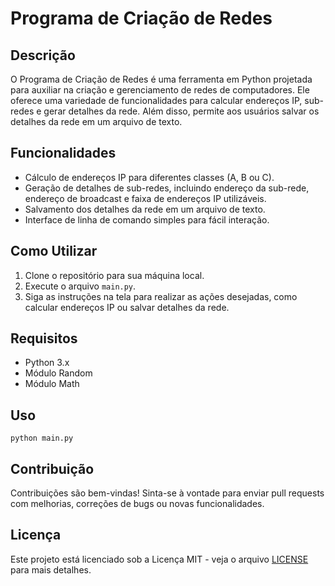 <h1>Programa de Criação de Redes</h1>

<h2>Descrição</h2>
<p>O Programa de Criação de Redes é uma ferramenta em Python projetada para auxiliar na criação e gerenciamento de redes de computadores. Ele oferece uma variedade de funcionalidades para calcular endereços IP, sub-redes e gerar detalhes da rede. Além disso, permite aos usuários salvar os detalhes da rede em um arquivo de texto.</p>

<h2>Funcionalidades</h2>
<ul>
  <li>Cálculo de endereços IP para diferentes classes (A, B ou C).</li>
  <li>Geração de detalhes de sub-redes, incluindo endereço da sub-rede, endereço de broadcast e faixa de endereços IP utilizáveis.</li>
  <li>Salvamento dos detalhes da rede em um arquivo de texto.</li>
  <li>Interface de linha de comando simples para fácil interação.</li>
</ul>

<h2>Como Utilizar</h2>
<ol>
  <li>Clone o repositório para sua máquina local.</li>
  <li>Execute o arquivo <code>main.py</code>.</li>
  <li>Siga as instruções na tela para realizar as ações desejadas, como calcular endereços IP ou salvar detalhes da rede.</li>
</ol>

<h2>Requisitos</h2>
<ul>
  <li>Python 3.x</li>
  <li>Módulo Random</li>
  <li>Módulo Math</li>
</ul>

<h2>Uso</h2>
<pre><code>python main.py</code></pre>

<h2>Contribuição</h2>
<p>Contribuições são bem-vindas! Sinta-se à vontade para enviar pull requests com melhorias, correções de bugs ou novas funcionalidades.</p>

<h2>Licença</h2>
<p>Este projeto está licenciado sob a Licença MIT - veja o arquivo <a href="LICENSE">LICENSE</a> para mais detalhes.</p>
